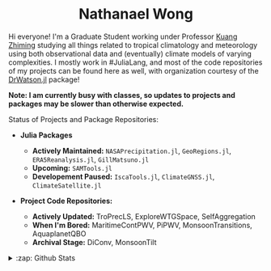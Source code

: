 # **<div align="center">Nathanael Wong</div>**

Hi everyone! I'm a Graduate Student working under Professor [Kuang Zhiming](http://www.people.fas.harvard.edu/~kuang/) studying all things related to tropical climatology and meteorology using both observational data and (eventually) climate models of varying complexities. I mostly work in #JuliaLang, and most of the code repositories of my projects can be found here as well, with organization courtesy of the [DrWatson.jl](https://github.com/JuliaDynamics/DrWatson.jl) package!

**Note: I am currently busy with classes, so updates to projects and packages may be slower than otherwise expected.**

Status of Projects and Package Repositories:
* **Julia Packages**
  * **Actively Maintained:** `NASAPrecipitation.jl`, `GeoRegions.jl`, `ERA5Reanalysis.jl`, `GillMatsuno.jl`
  * **Upcoming:** `SAMTools.jl`
  * **Developement Paused:** `IscaTools.jl`, `ClimateGNSS.jl`, `ClimateSatellite.jl`
  
* **Project Code Repositories:**
  * **Actively Updated:** TroPrecLS, ExploreWTGSpace, SelfAggregation
  * **When I'm Bored:** MaritimeContPWV, PiPWV, MonsoonTransitions, AquaplanetQBO
  * **Archival Stage:** DiConv, MonsoonTilt


<details>
  <summary>:zap: Github Stats</summary>
  <a href="https://github.com/natgeo-wong">
    <img align="center" src="https://github-readme-stats.vercel.app/api?username=natgeo-wong&count_private=true&show_icons=true&theme=algolia" />
  </a>
  <a href="https://github.com/natgeo-wong">
    <img align="center" src="https://github-readme-stats.vercel.app/api/top-langs/?username=natgeo-wong&layout=compact&theme=algolia" />
  </a>
</details>
